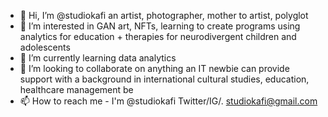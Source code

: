 - 👋 Hi, I’m @studiokafi an artist, photographer, mother to artist, polyglot
- 👀 I’m interested in GAN art, NFTs, learning to create programs using analytics for education + therapies for neurodivergent children and adolescents
- 🌱 I’m currently learning data analytics 
- 💞️ I’m looking to collaborate on anything an IT newbie can provide support with a background in international cultural studies, education, healthcare management be
- 📫 How to reach me - I'm @studiokafi Twitter/IG/.  studiokafi@gmail.com 

<!---
--->
